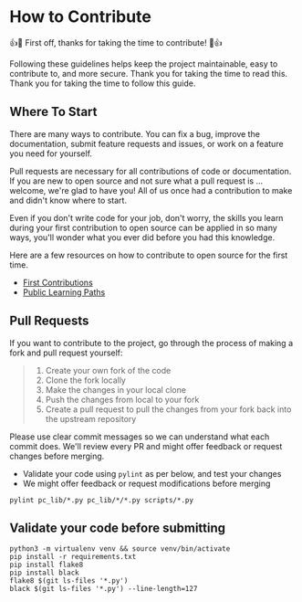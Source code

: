# How to Contribute

:+1::tada: First off, thanks for taking the time to contribute! :tada::+1:

Following these guidelines helps keep the project maintainable, easy to contribute to, and more secure.
Thank you for taking the time to read this. Thank you for taking the time to follow this guide.

## Where To Start

There are many ways to contribute.
You can fix a bug, improve the documentation, submit feature requests and issues, or work on a feature you need for yourself.

Pull requests are necessary for all contributions of code or documentation.
If you are new to open source and not sure what a pull request is ... welcome, we're glad to have you!
All of us once had a contribution to make and didn't know where to start.

Even if you don't write code for your job, don't worry, the skills you learn during your first contribution to open source can be applied in so many ways, you'll wonder what you ever did before you had this knowledge.

Here are a few resources on how to contribute to open source for the first time.

- [First Contributions](https://github.com/firstcontributions/first-contributions/blob/master/README.md)
- [Public Learning Paths](https://lab.github.com/githubtraining/paths)

## Pull Requests

If you want to contribute to the project, go through the process
of making a fork and pull request yourself:

> 1. Create your own fork of the code
> 2. Clone the fork locally
> 3. Make the changes in your local clone
> 4. Push the changes from local to your fork
> 5. Create a pull request to pull the changes from your fork back into the
>    upstream repository

Please use clear commit messages so we can understand what each commit does.
We'll review every PR and might offer feedback or request changes before
merging.

- Validate your code using `pylint` as per below, and test your changes
- We might offer feedback or request modifications before merging

```
pylint pc_lib/*.py pc_lib/*/*.py scripts/*.py
```

## Validate your code before submitting

```
python3 -m virtualenv venv && source venv/bin/activate
pip install -r requirements.txt
pip install flake8
pip install black
flake8 $(git ls-files '*.py')
black $(git ls-files '*.py') --line-length=127
```